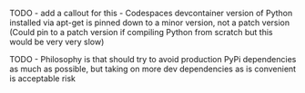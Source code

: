TODO - add a callout for this - Codespaces devcontainer version of Python installed via apt-get is pinned down to a minor version, not a patch version (Could pin to a patch version if compiling Python from scratch but this would be very very slow)

TODO - Philosophy is that should try to avoid production PyPi dependencies as much as possible, but taking on more dev dependencies as is convenient is acceptable risk